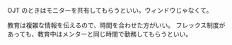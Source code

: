OJT のときはモニターを共有してもらうといい。ウィンドウじゃなくて。

教育は複雑な情報を伝えるので、時間を合わせた方がいい。
フレックス制度があっても、教育中はメンターと同じ時間で勤務してもらうといい。

